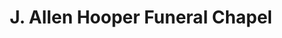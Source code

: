 ---
title: "J. Allen Hooper Funeral Chapel"
url: /morrisville/j-allen-hooper-funeral-chapel/
shop: funeral directors
---